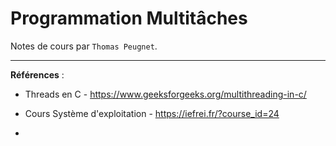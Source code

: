 # Programmation Multitâches

Notes de cours par `Thomas Peugnet`.

---

**Références** :

- Threads en C - https://www.geeksforgeeks.org/multithreading-in-c/

- Cours Système d'exploitation - https://iefrei.fr/?course_id=24
- 